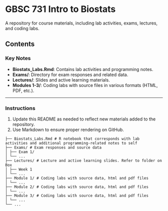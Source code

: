 # GBSC 731 Intro to Biostats

A repository for course materials, including lab activities, exams, lectures, and coding labs.

## Contents


### Key Notes
- **Biostats_Labs.Rmd**: Contains lab activities and programming notes.
- **Exams/**: Directory for exam responses and related data.
- **Lectures/**: Slides and active learning materials.
- **Modules 1-3/**: Coding labs with source files in various formats (HTML, PDF, etc.).

---

### Instructions
1. Update this README as needed to reflect new materials added to the repository.
2. Use Markdown to ensure proper rendering on GitHub.

```
├── Biostats_Labs.Rmd # R notebook that corresponds with lab activities and additional programming-related notes to self
├── Exams/ # Exam responses and source data
│ ├── Exam 1/
│ └── ...
├── Lectures/ # Lecture and active learning slides. Refer to folder on Box
│ ├── Week 1
│ └── ...
├── Module 1/ # Coding labs with source data, html and pdf files
│ └── ...
├── Module 2/ # Coding labs with source data, html and pdf files
│ └── ...
├── Module 3/ # Coding labs with source data, html and pdf files
│ └── ...
└── ...
```
